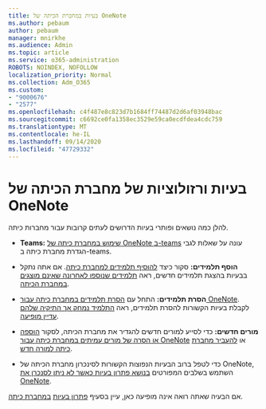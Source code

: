 ```yaml
---
title: בעיות במחברת הכיתה של OneNote
ms.author: pebaum
author: pebaum
manager: mnirkhe
ms.audience: Admin
ms.topic: article
ms.service: o365-administration
ROBOTS: NOINDEX, NOFOLLOW
localization_priority: Normal
ms.collection: Adm_O365
ms.custom:
- "9000676"
- "2577"
ms.openlocfilehash: c4f487e8c823d7b1684ff74487d2d6af03948bac
ms.sourcegitcommit: c6692ce0fa1358ec3529e59ca0ecdfdea4cdc759
ms.translationtype: MT
ms.contentlocale: he-IL
ms.lasthandoff: 09/14/2020
ms.locfileid: "47729332"
---
```

# <a name="onenote-class-notebook-issues-and-resolutions"></a>בעיות ורזולוציות של מחברת הכיתה של OneNote

להלן כמה נושאים ופותרי בעיות הדרושים לעתים קרובות עבור מחברות כיתה.

- **Teams:** [שימוש במחברת כיתה של OneNote ב-teams](https://support.office.com/article/bd77f11f-27cd-4d41-bfbd-2b11799f1440) עונה על שאלות לגבי הגדרת מחברת כיתה ב-teams.

- **הוסף תלמידים:** סקור כיצד [להוסיף תלמידים למחברת כיתה](https://support.office.com/article/149882af-506a-4689-9fee-39309b97aae8). אם אתה נתקל בבעיות בהצגת תלמידים חדשים, ראה [תלמידים שנוספו לאחרונה שאינם מוצגים במחברת הכיתה](https://support.office.com/article/4da02c45-b435-4af1-921b-51b8ee40e1c9).

- **הסרת תלמידים:** התחל עם [הסרת תלמידים במחברת כיתה עבור OneNote](https://support.office.com/article/86dcf019-408f-4de8-8055-eb61f1578c3c). לקבלת בעיות הקשורות להסרת תלמידים, ראה [התלמיד נמחק אך התיקיה שלהם עדיין מופיעה](https://support.office.com/article/0ed81eaa-c14a-436f-bb6f-ce95f130cc71).

- **מורים חדשים:** כדי לסייע למורים חדשים להגדיר את מחברת הכיתה, לסקור [הוספה או הסרה של מורים עמיתים במחברת כיתה עבור OneNote](https://support.office.com/article/fdcb870b-49a7-4a14-9ea6-d817f88026f8) או [להעביר מחברת כיתה למורה חדש](https://support.office.com/article/84ef5d4a-0eec-4d5b-bc22-1317bc3b9027).

- כדי לטפל ברוב הבעיות הנפוצות הקשורות לסינכרון מחברת הכיתה של OneNote, השתמש בשלבים המפורטים [בנושא פתרון בעיות כאשר לא ניתן לסנכרן את OneNote](https://support.office.com/article/Fix-issues-when-you-can-t-sync-OneNote-299495ef-66d1-448f-90c1-b785a6968d45).

אם הבעיה שאתה רואה אינה מופיעה כאן, עיין בסעיף [פתרון בעיות](https://support.office.com/article/class-notebook-ee70aff9-52e8-449f-be6a-7cbc1d65eaea#ID0EAABAAA=Manage&ID0EABAAA=Troubleshoot) [במחברת כיתה](https://support.office.com/article/class-notebook-ee70aff9-52e8-449f-be6a-7cbc1d65eaea). 


